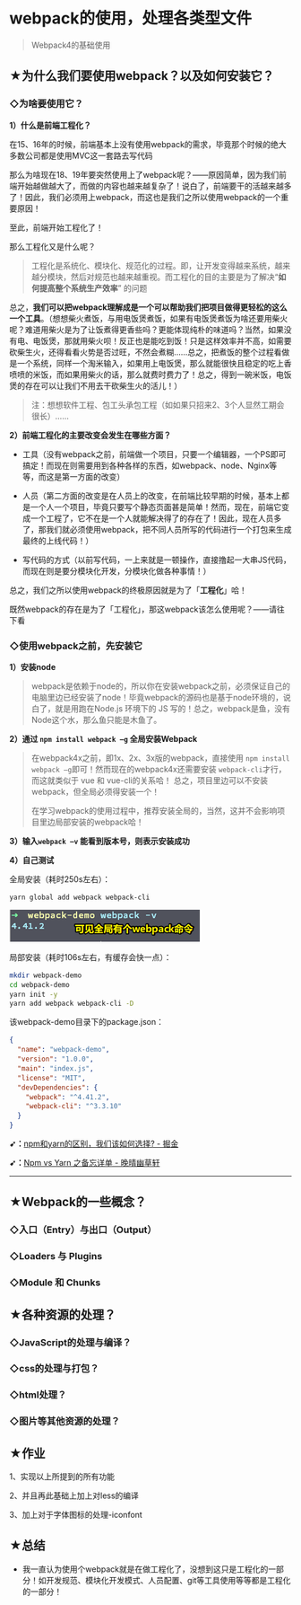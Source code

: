 # webpack的使用，处理各类型文件

> Webpack4的基础使用

## ★为什么我们要使用webpack？以及如何安装它？

### ◇为啥要使用它？

**1）什么是前端工程化？**

在15、16年的时候，前端基本上没有使用webpack的需求，毕竟那个时候的绝大多数公司都是使用MVC这一套路去写代码

那么为啥现在18、19年要突然使用上了webpack呢？——原因简单，因为我们前端开始越做越大了，而做的内容也越来越复杂了！说白了，前端要干的活越来越多了！因此，我们必须用上webpack，而这也是我们之所以使用webpack的一个重要原因！

至此，前端开始工程化了！

那么工程化又是什么呢？

> 工程化是系统化、模块化、规范化的过程。即，让开发变得越来系统，越来越分模块，然后对规范也越来越重视。而工程化的目的主要是为了解决“**如何提高整个系统生产效率**” 的问题

总之，**我们可以把webpack理解成是一个可以帮助我们把项目做得更轻松的这么一个工具**。（想想柴火煮饭，与用电饭煲煮饭，如果有电饭煲煮饭为啥还要用柴火呢？难道用柴火是为了让饭煮得更香些吗？更能体现纯朴的味道吗？当然，如果没有电、电饭煲，那就用柴火呗！反正也是能吃到饭！只是这样效率并不高，如需要砍柴生火，还得看看火势是否过旺，不然会煮糊……总之，把煮饭的整个过程看做是一个系统，同样一个淘米输入，如果用上电饭煲，那么就能很快且稳定的吃上香喷喷的米饭，而如果用柴火的话，那么就费时费力了！总之，得到一碗米饭，电饭煲的存在可以让我们不用去干砍柴生火的活儿！）

> 注：想想软件工程、包工头承包工程（如如果只招来2、3个人显然工期会很长）……

**2）前端工程化的主要改变会发生在哪些方面？**

- 工具（没有webpack之前，前端做一个项目，只要一个编辑器，一个PS即可搞定！而现在则需要用到各种各样的东西，如webpack、node、Nginx等等，而这是第一方面的改变）

- 人员（第二方面的改变是在人员上的改变，在前端比较早期的时候，基本上都是一个人一个项目，毕竟只要写个静态页面甚是简单！然而，现在，前端它变成一个工程了，它不在是一个人就能解决得了的存在了！因此，现在人员多了，那我们就必须使用webpack，把不同人员所写的代码进行一个打包来生成最终的上线代码！）

- 写代码的方式（以前写代码，一上来就是一顿操作，直接撸起一大串JS代码，而现在则是要分模块化开发，分模块化做各种事情！）

总之，我们之所以使用webpack的终极原因就是为了「**工程化**」哈！

既然webpack的存在是为了「工程化」，那这webpack该怎么使用呢？——请往下看

### ◇使用webpack之前，先安装它

**1）安装node**

> webpack是依赖于node的，所以你在安装webpack之前，必须保证自己的电脑里边已经安装了node！毕竟webpack的源码也是基于node环境的，说白了，就是用跑在Node.js 环境下的 JS 写的！总之，webpack是鱼，没有Node这个水，那么鱼只能是木鱼了。

**2）通过 `npm install webpack –g` 全局安装Webpack**

> 在webpack4x之前，即1x、2x、3x版的webpack，直接使用 `npm install webpack –g`即可！然而现在的webpack4x还需要安装 `webpack-cli`才行，而这就类似于 vue 和 vue-cli的关系哈！ 总之，项目里边可以不安装webpack，但全局必须得安装一个！
>
>在学习webpack的使用过程中，推荐安装全局的，当然，这并不会影响项目里边局部安装的webpack哈！

**3）输入`webpack –v` 能看到版本号，则表示安装成功**

**4）自己测试**

全局安装（耗时250s左右）：

``` bash
yarn global add webpack webpack-cli
```

![查看webpack是否全局安装了](assets/img/2019-12-14-01-41-35.png)

局部安装（耗时106s左右，有缓存会快一点）：

``` bash
mkdir webpack-demo
cd webpack-demo
yarn init -y
yarn add webpack webpack-cli -D
```

该webpack-demo目录下的package.json：

``` json
{
  "name": "webpack-demo",
  "version": "1.0.0",
  "main": "index.js",
  "license": "MIT",
  "devDependencies": {
    "webpack": "^4.41.2",
    "webpack-cli": "^3.3.10"
  }
}
```

**➹：**[npm和yarn的区别，我们该如何选择? - 掘金](https://juejin.im/post/5ab89cc4f265da237506e367)

**➹：**[Npm vs Yarn 之备忘详单 - 晚晴幽草轩](https://www.jeffjade.com/2017/12/30/135-npm-vs-yarn-detial-memo/)

---

## ★Webpack的一些概念？



### ◇入口（Entry）与出口（Output）


### ◇Loaders 与 Plugins

### ◇Module 和 Chunks

## ★各种资源的处理？

### ◇JavaScript的处理与编译？

### ◇css的处理与打包？

### ◇html处理？

### ◇图片等其他资源的处理？


## ★作业

1、实现以上所提到的所有功能

2、并且再此基础上加上对less的编译

3、加上对于字体图标的处理-iconfont

## ★总结

- 我一直认为使用个webpack就是在做工程化了，没想到这只是工程化的一部分！如开发规范、模块化开发模式、人员配置、git等工具使用等等都是工程化的一部分！

